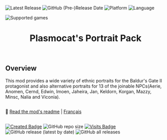 ![Latest Release](https://img.shields.io/github/v/release/Gibberlings3/Plasmocats_Portrait_Pack?include_prereleases&color=blue)
![GitHub (Pre-)Release Date](https://img.shields.io/github/release-date-pre/Gibberlings3/Plasmocats_Portrait_Pack?color=gold)
![Platform](https://img.shields.io/static/v1?label=platform&message=windows%20%7C%20macOS%20%7C%20linux%20%7C%20Project%20Infinity&color=informational)
![Language](https://img.shields.io/static/v1?label=language&message=English%20%7C%20French&color=limegreen)

![Supported games](https://img.shields.io/static/v1?label=supported%20games&message=BG%20%7C%20Tutu%20%7C%20BGII%20%7C%20BGT%20%7C%20BG%3AEE%20%7C%20SoD%20%7C%20BG2%3AEE%20%7C%20EET%20%7C%20IWD%20%7C%20%20%7C%20IWD%3AEE%20%7C%20IWD2&color=dodgerblue)


<div align="center"><h1></a>Plasmocat's Portrait Pack</h1>

</div><br>

## 

## Overview

This mod provides a wide variety of ethnic portraits for the Baldur's Gate II protagonist and also alternative portraits for 13 of the joinable NPCs(Aerie, Anomen, Cernd, Edwin, Imoen, Jaheira, Jan, Keldorn, Korgan, Mazzy, Minsc, Nalia and Viconia). 

## 

:page_facing_up: [Read the mod's readme](https://gibberlings3.github.io/Documentation/readmes/readme-plasmoportraits.html) | [Français](https://gibberlings3.github.io/Documentation/readmes/readme-plasmoportraits-french.html)

## 

[![Created Badge](https://badges.pufler.dev/created/Gibberlings3/Plasmocats_Portrait_Pack?style=plastic&label=Created)](https://badges.pufler.dev)
![GitHub repo size](https://img.shields.io/github/repo-size/Gibberlings3/Plasmocats_Portrait_Pack?style=plastic&label=repo%20size)
[![Visits Badge](https://badges.pufler.dev/visits/Gibberlings3/Plasmocats_Portrait_Pack?color=cyan&style=plastic&label=Visits)](https://badges.pufler.dev)
![GitHub release (latest by date)](https://img.shields.io/github/downloads/Gibberlings3/Plasmocats_Portrait_Pack/latest/total?color=gold&label=downloads%20latest%20release&style=plastic)
![GitHub all releases](https://img.shields.io/github/downloads/Gibberlings3/Plasmocats_Portrait_Pack/total?label=out%20of&color=yellow&style=plastic)
